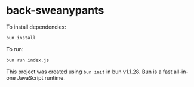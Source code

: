 # back-sweanypants

To install dependencies:

```bash
bun install
```

To run:

```bash
bun run index.js
```

This project was created using `bun init` in bun v1.1.28. [Bun](https://bun.sh) is a fast all-in-one JavaScript runtime.
